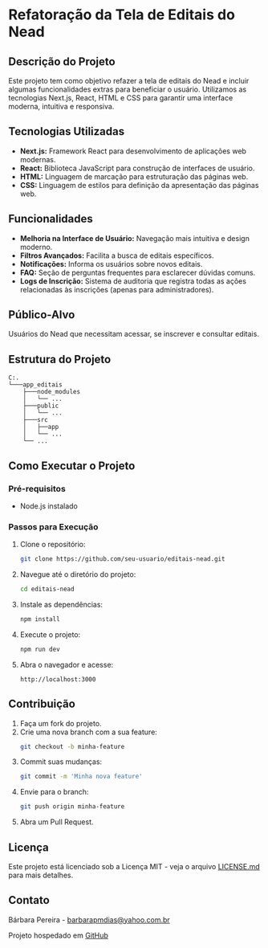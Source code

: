 # Refatoração da Tela de Editais do Nead

## Descrição do Projeto

Este projeto tem como objetivo refazer a tela de editais do Nead e incluir algumas funcionalidades extras para beneficiar o usuário. Utilizamos as tecnologias Next.js, React, HTML e CSS para garantir uma interface moderna, intuitiva e responsiva.

## Tecnologias Utilizadas

- **Next.js:** Framework React para desenvolvimento de aplicações web modernas.
- **React:** Biblioteca JavaScript para construção de interfaces de usuário.
- **HTML:** Linguagem de marcação para estruturação das páginas web.
- **CSS:** Linguagem de estilos para definição da apresentação das páginas web.

## Funcionalidades

- **Melhoria na Interface de Usuário:** Navegação mais intuitiva e design moderno.
- **Filtros Avançados:** Facilita a busca de editais específicos.
- **Notificações:** Informa os usuários sobre novos editais.
- **FAQ:** Seção de perguntas frequentes para esclarecer dúvidas comuns.
- **Logs de Inscrição:** Sistema de auditoria que registra todas as ações relacionadas às inscrições (apenas para administradores).

## Público-Alvo

Usuários do Nead que necessitam acessar, se inscrever e consultar editais.

## Estrutura do Projeto

    C:.
    └───app_editais
        ├───node_modules
        │   └── ...
        ├───public
        │   └── ...
        ├───src
        │   ├──app
        │   └── ...
        └── ...
    

## Como Executar o Projeto

### Pré-requisitos

- Node.js instalado

### Passos para Execução

1. Clone o repositório:
    ```bash
    git clone https://github.com/seu-usuario/editais-nead.git
    ```

2. Navegue até o diretório do projeto:
    ```bash
    cd editais-nead
    ```

3. Instale as dependências:
    ```bash
    npm install
    ```

4. Execute o projeto:
    ```bash
    npm run dev
    ```

5. Abra o navegador e acesse:
    ```
    http://localhost:3000
    ```

## Contribuição

1. Faça um fork do projeto.
2. Crie uma nova branch com a sua feature:
    ```bash
    git checkout -b minha-feature
    ```
3. Commit suas mudanças:
    ```bash
    git commit -m 'Minha nova feature'
    ```
4. Envie para o branch:
    ```bash
    git push origin minha-feature
    ```
5. Abra um Pull Request.

## Licença

Este projeto está licenciado sob a Licença MIT - veja o arquivo [LICENSE.md](LICENSE.md) para mais detalhes.

## Contato

Bárbara Pereira - [barbarapmdias@yahoo.com.br](mailto:barbarapmdias@yahoo.com.br)

Projeto hospedado em [GitHub](https://github.com/barbara-pereira-byx/editais-nead.git)